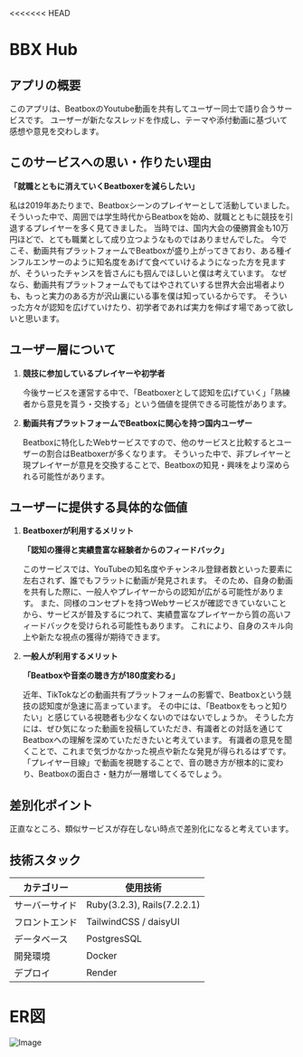 <<<<<<< HEAD
# BBX Hub

## アプリの概要

このアプリは、BeatboxのYoutube動画を共有してユーザー同士で語り合うサービスです。
ユーザーが新たなスレッドを作成し、テーマや添付動画に基づいて感想や意見を交わします。

## このサービスへの思い・作りたい理由

**「就職とともに消えていくBeatboxerを減らしたい」**

私は2019年あたりまで、Beatboxシーンのプレイヤーとして活動していました。
そういった中で、周囲では学生時代からBeatboxを始め、就職とともに競技を引退するプレイヤーを多く見てきました。
当時では、国内大会の優勝賞金も10万円ほどで、とても職業として成り立つようなものではありませんでした。
今でこそ、動画共有プラットフォームでBeatboxが盛り上がってきており、ある種インフルエンサーのように知名度をあげて食べていけるようになった方を見ますが、そういったチャンスを皆さんにも掴んでほしいと僕は考えています。
なぜなら、動画共有プラットフォームでもてはやされていする世界大会出場者よりも、もっと実力のある方が沢山裏にいる事を僕は知っているからです。
そういった方々が認知を広げていけたり、初学者であれば実力を伸ばす場であって欲しいと思います。

## ユーザー層について

1. **競技に参加しているプレイヤーや初学者**

    今後サービスを運営する中で、「Beatboxerとして認知を広げていく」「熟練者から意見を貰う・交換する」という価値を提供できる可能性があります。

3. **動画共有プラットフォームでBeatboxに関心を持つ国内ユーザー**

    Beatboxに特化したWebサービスですので、他のサービスと比較するとユーザーの割合はBeatboxerが多くなります。
    そういった中で、非プレイヤーと現プレイヤーが意見を交換することで、Beatboxの知見・興味をより深められる可能性があります。

## ユーザーに提供する具体的な価値

1. **Beatboxerが利用するメリット**

    **「認知の獲得と実績豊富な経験者からのフィードバック」**
   
    このサービスでは、YouTubeの知名度やチャンネル登録者数といった要素に左右されず、誰でもフラットに動画が発見されます。
    そのため、自身の動画を共有した際に、一般人やプレイヤーからの認知が広がる可能性があります。
    また、同様のコンセプトを持つWebサービスが確認できていないことから、サービスが普及するにつれて、実績豊富なプレイヤーから質の高いフィードバックを受けられる可能性もあります。
    これにより、自身のスキル向上や新たな視点の獲得が期待できます。

3. **一般人が利用するメリット**

    **「Beatboxや音楽の聴き方が180度変わる」**
   
    近年、TikTokなどの動画共有プラットフォームの影響で、Beatboxという競技の認知度が急速に高まっています。
    その中には、「Beatboxをもっと知りたい」と感じている視聴者も少なくないのではないでしょうか。
    そうした方には、ぜひ気になった動画を投稿していただき、有識者との対話を通じてBeatboxへの理解を深めていただきたいと考えています。
    有識者の意見を聞くことで、これまで気づかなかった視点や新たな発見が得られるはずです。
    「プレイヤー目線」で動画を視聴することで、音の聴き方が根本的に変わり、Beatboxの面白さ・魅力が一層増してくるでしょう。

## 差別化ポイント

正直なところ、類似サービスが存在しない時点で差別化になると考えています。

## 技術スタック

| カテゴリー | 使用技術 |
|---------|---------|
| サーバーサイド | Ruby(3.2.3), Rails(7.2.2.1) |
| フロントエンド | TailwindCSS / daisyUI |
| データベース | PostgresSQL |
| 開発環境 | Docker |
| デプロイ | Render |

# ER図
![Image](https://github.com/user-attachments/assets/86b668b8-6d45-4911-9029-326e59a66f89)
